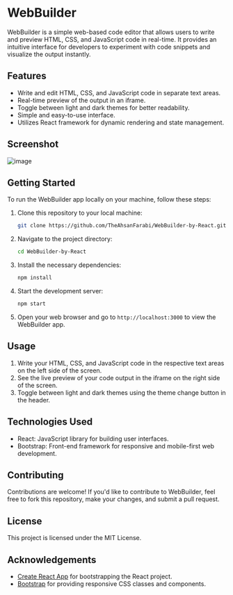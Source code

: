 # WebBuilder

WebBuilder is a simple web-based code editor that allows users to write and preview HTML, CSS, and JavaScript code in real-time. It provides an intuitive interface for developers to experiment with code snippets and visualize the output instantly.

## Features

- Write and edit HTML, CSS, and JavaScript code in separate text areas.
- Real-time preview of the output in an iframe.
- Toggle between light and dark themes for better readability.
- Simple and easy-to-use interface.
- Utilizes React framework for dynamic rendering and state management.

## Screenshot
![image](https://github.com/TheAhsanFarabi/WebBuilder-by-React/WebBuilder.png)


## Getting Started

To run the WebBuilder app locally on your machine, follow these steps:

1. Clone this repository to your local machine:

   ```bash
   git clone https://github.com/TheAhsanFarabi/WebBuilder-by-React.git
   ```

2. Navigate to the project directory:

   ```bash
   cd WebBuilder-by-React
   ```

3. Install the necessary dependencies:

   ```bash
   npm install
   ```

4. Start the development server:

   ```bash
   npm start
   ```

5. Open your web browser and go to `http://localhost:3000` to view the WebBuilder app.

## Usage

1. Write your HTML, CSS, and JavaScript code in the respective text areas on the left side of the screen.
2. See the live preview of your code output in the iframe on the right side of the screen.
3. Toggle between light and dark themes using the theme change button in the header.

## Technologies Used

- React: JavaScript library for building user interfaces.
- Bootstrap: Front-end framework for responsive and mobile-first web development.

## Contributing

Contributions are welcome! If you'd like to contribute to WebBuilder, feel free to fork this repository, make your changes, and submit a pull request.

## License

This project is licensed under the MIT License.

## Acknowledgements

- [Create React App](https://github.com/facebook/create-react-app) for bootstrapping the React project.
- [Bootstrap](https://getbootstrap.com/) for providing responsive CSS classes and components.
